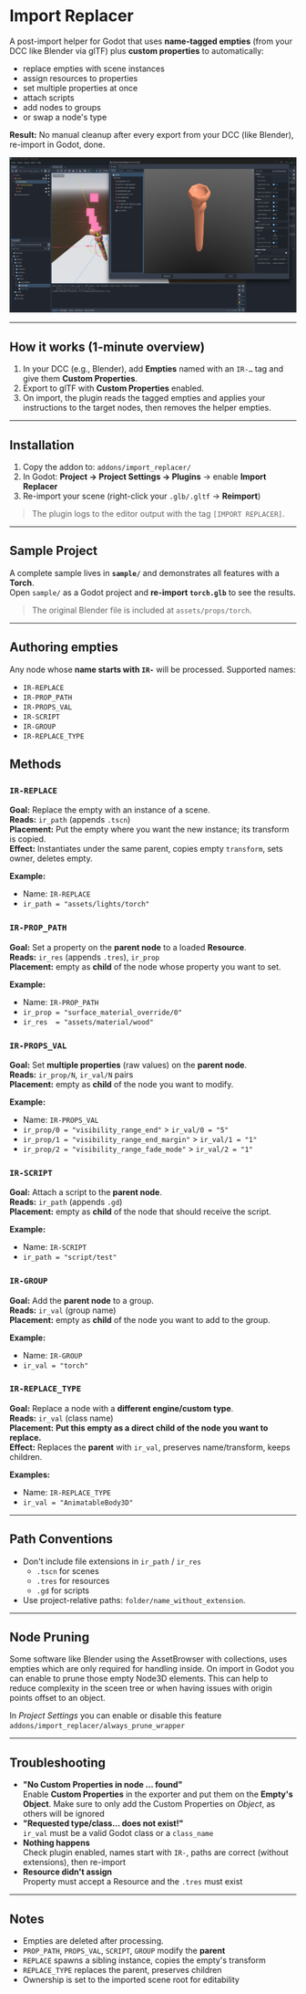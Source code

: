 # Import Replacer

A post-import helper for Godot that uses **name-tagged empties** (from your DCC like Blender via glTF) plus **custom properties** to automatically:

- replace empties with scene instances
- assign resources to properties
- set multiple properties at once
- attach scripts
- add nodes to groups
- or swap a node's type

**Result:** No manual cleanup after every export from your DCC (like Blender), re-import in Godot, done.

![Sample inside Godot](godot.jpg)

---

## How it works (1-minute overview)

1. In your DCC (e.g., Blender), add **Empties** named with an `IR-…` tag and give them **Custom Properties**.
2. Export to glTF with **Custom Properties** enabled.
3. On import, the plugin reads the tagged empties and applies your instructions to the target nodes, then removes the helper empties.

---

## Installation

1. Copy the addon to: `addons/import_replacer/`
2. In Godot: **Project → Project Settings → Plugins** → enable **Import Replacer**
3. Re-import your scene (right-click your `.glb/.gltf` → **Reimport**)

> The plugin logs to the editor output with the tag `[IMPORT REPLACER]`.

---

## Sample Project

A complete sample lives in **`sample/`** and demonstrates all features with a **Torch**.  
Open `sample/` as a Godot project and **re-import `torch.glb`** to see the results.

> The original Blender file is included at `assets/props/torch`.

---

## Authoring empties

Any node whose **name starts with `IR-`** will be processed. Supported names:

- `IR-REPLACE`
- `IR-PROP_PATH`
- `IR-PROPS_VAL`
- `IR-SCRIPT`
- `IR-GROUP`
- `IR-REPLACE_TYPE`

## Methods

### `IR-REPLACE`

**Goal:** Replace the empty with an instance of a scene.  
**Reads:** `ir_path` (appends `.tscn`)  
**Placement:** Put the empty where you want the new instance; its transform is copied.  
**Effect:** Instantiates under the same parent, copies empty `transform`, sets owner, deletes empty.

**Example:**

- Name: `IR-REPLACE`
- `ir_path = "assets/lights/torch"`

### `IR-PROP_PATH`

**Goal:** Set a property on the **parent node** to a loaded **Resource**.  
**Reads:** `ir_res` (appends `.tres`), `ir_prop`  
**Placement:** empty as **child** of the node whose property you want to set.

**Example:**

- Name: `IR-PROP_PATH`
- `ir_prop = "surface_material_override/0"`
- `ir_res  = "assets/material/wood"`

### `IR-PROPS_VAL`

**Goal:** Set **multiple properties** (raw values) on the **parent node**.  
**Reads:** `ir_prop/N`, `ir_val/N` pairs  
**Placement:** empty as **child** of the node you want to modify.

**Example:**

- Name: `IR-PROPS_VAL`
- `ir_prop/0 = "visibility_range_end"` > `ir_val/0 = "5"`
- `ir_prop/1 = "visibility_range_end_margin"` > `ir_val/1 = "1"`
- `ir_prop/2 = "visibility_range_fade_mode"` > `ir_val/2 = "1"`

### `IR-SCRIPT`

**Goal:** Attach a script to the **parent node**.  
**Reads:** `ir_path` (appends `.gd`)  
**Placement:** empty as **child** of the node that should receive the script.

**Example:**

- Name: `IR-SCRIPT`
- `ir_path = "script/test"`

### `IR-GROUP`

**Goal:** Add the **parent node** to a group.  
**Reads:** `ir_val` (group name)  
**Placement:** empty as **child** of the node you want to add to the group.

**Example:**

- Name: `IR-GROUP`
- `ir_val = "torch"`

### `IR-REPLACE_TYPE`

**Goal:** Replace a node with a **different engine/custom type**.  
**Reads:** `ir_val` (class name)  
**Placement:** **Put this empty as a direct child of the node you want to replace.**  
**Effect:** Replaces the **parent** with `ir_val`, preserves name/transform, keeps children.

**Examples:**

- Name: `IR-REPLACE_TYPE`
- `ir_val = "AnimatableBody3D"`

---

## Path Conventions

- Don't include file extensions in `ir_path` / `ir_res`
  - `.tscn` for scenes
  - `.tres` for resources
  - `.gd` for scripts
- Use project-relative paths: `folder/name_without_extension`.

---

## Node Pruning

Some software like Blender using the AssetBrowser with collections, uses empties which are only required for handling inside. On import in Godot you can enable to prune those empty Node3D elements. This can help to reduce complexity in the sceen tree or when having issues with origin points offset to an object.

In _Project Settings_ you can enable or disable this feature `addons/import_replacer/always_prune_wrapper`

---

## Troubleshooting

- **"No Custom Properties in node … found"**  
  Enable **Custom Properties** in the exporter and put them on the **Empty's Object**. Make sure to only add the Custom Properties on _Object_, as others will be ignored
- **"Requested type/class... does not exist!"**  
  `ir_val` must be a valid Godot class or a `class_name`
- **Nothing happens**  
  Check plugin enabled, names start with `IR-`, paths are correct (without extensions), then re-import
- **Resource didn't assign**  
  Property must accept a Resource and the `.tres` must exist

---

## Notes

- Empties are deleted after processing.
- `PROP_PATH`, `PROPS_VAL`, `SCRIPT`, `GROUP` modify the **parent**
- `REPLACE` spawns a sibling instance, copies the empty's transform
- `REPLACE_TYPE` replaces the parent, preserves children
- Ownership is set to the imported scene root for editability
